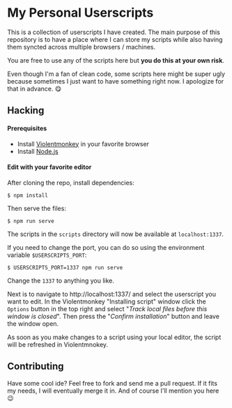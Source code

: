 My Personal Userscripts
=======================

This is a collection of userscripts I have created. The main purpose of this
repository is to have a place where I can store my scripts while also having
them syncted across multiple browsers / machines.

You are free to use any of the scripts here but **you do this at your own
risk**.

Even though I'm a fan of clean code, some scripts here might be super ugly
because sometimes I just want to have something right now. I apologize for
that in advance. :yum:



Hacking
-------

#### Prerequisites

- Install [Violentmonkey](https://violentmonkey.github.io/) in your favorite browser
- Install [Node.js]()



#### Edit with your favorite editor

After cloning the repo, install dependencies:

    $ npm install

Then serve the files:

    $ npm run serve

The scripts in the `scripts` directory will now be available at 
`localhost:1337`.

If you need to change the port, you can do so using the environment variable
`$USERSCRIPTS_PORT`:

    $ USERSCRIPTS_PORT=1337 npm run serve

Change the `1337` to anything you like.

Next is to navigate to http://localhost:1337/ and select the userscript
you want to edit. In the Violentmonkey "Installing script" window click the
`Options` button in the top right and select "*Track local files before this
window is closed*". Then press the "*Confirm installation*" button and leave
the window open.

As soon as you make changes to a script using your local editor, the script
will be refreshed in Violentmnokey.



Contributing
------------

Have some cool ide? Feel free to fork and send me a pull request. If it fits my
needs, I will eventually merge it in. And of course I'll mention you here :wink:
